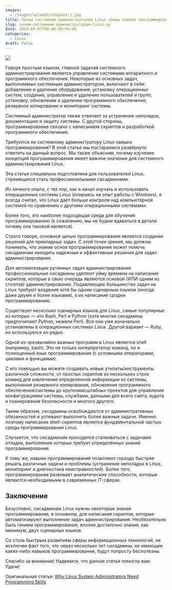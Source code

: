 ```yaml
---
images:
  - /images/uploads/shapka3-1.jpg
title: Зачем системным администраторам Linux нужны навыки программирования
slug: зачем-системным-администраторам-linux-ну
date: 2019-04-07T00:00:00+03:00
categories:
  - Linux
draft: false
---
```


![](/images/uploads/shapka3-1.jpg)

Говоря простым языком, главной задачей системного администрирования является управление системами аппаратного и программного
обеспечения. Некоторые из основных задач, выполняемых системным администратором, включают в себя: добавление и удаление
оборудования; установку операционных систем; создание, управление и удаление пользователей и групп; установку, обновление
и удаление программного обеспечения; резервное копирование и мониторинг системы.

Системный администратор также отвечает за устранение неполадок, документацию и защиту системы. С другой стороны,
программирование связано с написанием скриптов и разработкой программного обеспечения.

Требуются ли системному администратору Linux навыки программирования? В этой статье мы постараемся развёрнуто ответить
на данный вопрос. Мы также объясним, почему изучение концепций программирования имеет важное значение для системного
администрирования Linux.

Эта статья специально подготовлена для пользователей Linux, стремящихся стать профессиональными сисадминами.

Из личного опыта, с тех пор, как я начал изучать и использовать операционные системы Linux (опираясь на опыт работы с
Windows), я всегда считал, что Linux дает больше контроля над компьютерной системой по сравнению с другими операционными
системами.

Более того, это наиболее подходящая среда для обучения программированию (к сожалению, мы не будем вдаваться в детали
почему она таковой является).

Строго говоря, основной целью программирования является создание решений для прикладных задач. С этой точки зрения,
мы должны понимать, что знание основ программирования может помочь сисадминам находить надежные и эффективные решения
для задач администрирования.

Для автоматизации рутинных задач администрирования профессиональные сисадмины уделяют уйму времени на написание скриптов,
которые в свою очередь являются основой (ИЛИ одним из столпов) администрирования. Подавляющее большинство задач на Linux
требуют владения хотя бы одним сценарным языком (иногда даже двумя и более языками), а их написание сродни программированию.

Существует несколько сценарных языков для Linux, самые популярные из которых — это Bash, Perl и Python (хотя многие
сисадмины предпочитают Python, нежели Perl). Все они уже изначально установлены в операционных системах Linux. Другой
вариант — Ruby, но используется он редко.

Одной из чрезвычайно важных программ в Linux является shell (например, bash). Это не только интерпретатор команд, но и
полноценный язык программирования (с условными операторами, циклами и функциями).

С его помощью вы можете создавать новые утилиты/инструменты различной сложности, от простых скриптов из нескольких
строк команд для извлечения определенной информации из системы, выполнения резервного копирования, обновления
программного обеспечения/системы до крупномасштабных проектов для управления конфигурациями системы, службами, данными
для всего сайта; аудита и сканирования безопасности и многого другого.

Таким образом, сисадмины освобождаются от административных обязанностей и успевают выполнять более важные задачи. Именно
поэтому написание shell-скриптов является фундаментальной частью среды программирования Linux.

Случается, что сисадминам приходится сталкиваться с задачами отладки, выполнение которых требует определённых знаний программирования.

К тому же, навыки программирования позволяют гораздо быстрее решать различные задачи и проблемы (устранение неполадок в
Linux, мониторинг и диагностика неисправностей). Более того, программирование развивает аналитические способности, которые
являются необходимыми в современных IT-сферах.

## Заключение

Безусловно, сисадминам Linux нужны некоторые знания программирования, в основном, для написания скриптов, которые
автоматизируют выполнение задач администрирования. Необязательно быть гением программирования, вполне достаточно знания,
как минимум, двух сценарных языков.

Со столь быстрым развитием сферы информационных технологий, не исключен факт того, что через несколько лет сисадмины, не
имеющие каких-либо навыков программирования, будут попросту бесполезны.

Спасибо за внимание! Надеемся, что данная статья помогла вам. Удачи!

Оригинальная статья: [Why Linux System Administrators Need Programming Skills](https://www.tecmint.com/why-linux-system-administrators-need-programming-skills/)

